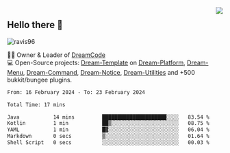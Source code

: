 <img align='right' src="https://github-readme-stats.vercel.app/api?username=Ravis96&show_icons=true">

## Hello there 👋
<p align="left"> <img src="https://komarev.com/ghpvc/?username=ravis96&label=Profile%20views&color=0e75b6&style=flat" alt="ravis96" /> </p>

👨‍💻 Owner & Leader of [DreamCode](https://github.com/DreamPoland) <br>
💻 Open-Source projects: [Dream-Template](https://github.com/DreamPoland/dream-template) on [Dream-Platform](https://github.com/DreamPoland/dream-platform), [Dream-Menu](https://github.com/DreamPoland/dream-menu), [Dream-Command](https://github.com/DreamPoland/dream-command), [Dream-Notice](https://github.com/DreamPoland/dream-notice), [Dream-Utilities](https://github.com/DreamPoland/dream-utilities) and +500 bukkit/bungee plugins.

<!--START_SECTION:waka-->

```txt
From: 16 February 2024 - To: 23 February 2024

Total Time: 17 mins

Java           14 mins         █████████████████████░░░░   83.54 %
Kotlin         1 min           ██▒░░░░░░░░░░░░░░░░░░░░░░   08.75 %
YAML           1 min           █▓░░░░░░░░░░░░░░░░░░░░░░░   06.04 %
Markdown       0 secs          ▒░░░░░░░░░░░░░░░░░░░░░░░░   01.64 %
Shell Script   0 secs          ░░░░░░░░░░░░░░░░░░░░░░░░░   00.03 %
```

<!--END_SECTION:waka-->
